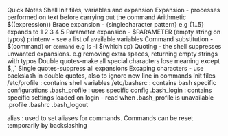Quick Notes
Shell Init files, variables and expansion
Expansion - processes performed on text before carrying out the command
	Arithmetic $((expression))
	Brace expansion - {singlecharacter pattern} e.g {1..5} expands to 1 2 3 4 5
	Parameter expansion - $PARAMETER (empty string on typos)
		printenv - see a list of available variables
	Command substitution - $(command) or `command` e.g ls -l $(which cp) 
	Quoting - the shell suppresses unwanted expansions. e.g removing extra spaces, returning empty strings with typos
		Double quotes-make all special characters lose meaning except $,\,`
		Single quotes-suppress all expansions
		Excaping characters - use backslash in double quotes, also to ignore new line in commands
Init files
	/etc/profile : contains shell variables
	/etc/bashsrc : contains bash specific configurations
	.bash_profile : uses specific config
	.bash_login : contains specific settings loaded on login - read when .bash_profile is unavailable
	.profile
	.bashrc
	.bash_logout

alias : used to set aliases for commands. Commands can be reset temporarily by backslashing
	

